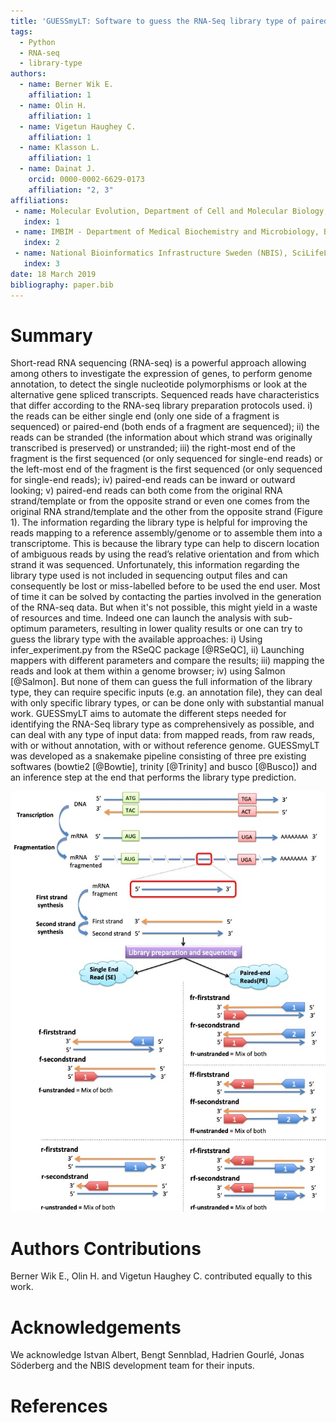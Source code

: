 ```yaml
---
title: 'GUESSmyLT: Software to guess the RNA-Seq library type of paired and single end read files'
tags:
  - Python
  - RNA-seq
  - library-type
authors:
  - name: Berner Wik E.
    affiliation: 1
  - name: Olin H.
    affiliation: 1
  - name: Vigetun Haughey C.
    affiliation: 1
  - name: Klasson L.
    affiliation: 1
  - name: Dainat J.
    orcid: 0000-0002-6629-0173
    affiliation: "2, 3"
affiliations:
 - name: Molecular Evolution, Department of Cell and Molecular Biology, Uppsala University, 75124 Sweden.
   index: 1
 - name: IMBIM - Department of Medical Biochemistry and Microbiology, Box 582, S-751 23 Uppsala, SWEDEN.
   index: 2
 - name: National Bioinformatics Infrastructure Sweden (NBIS), SciLifeLab, Uppsala Biomedicinska Centrum (BMC), Husargatan 3, S-751 23 Uppsala, SWEDEN.
   index: 3
date: 18 March 2019
bibliography: paper.bib
---
```


# Summary

Short-read RNA sequencing (RNA-seq) is a powerful approach allowing among others to investigate the expression of genes, to perform genome annotation, to detect the single nucleotide polymorphisms or look at the alternative gene spliced transcripts.
Sequenced reads have characteristics that differ according to the RNA-seq library preparation protocols used. i) the reads can be either single end (only one side of a fragment is sequenced) or paired-end (both ends of a fragment are sequenced); ii) the reads can be stranded (the information about which strand was originally transcribed is preserved) or unstranded; iii) the right-most end of the fragment is the first sequenced (or only sequenced for single-end reads) or the left-most end of the fragment is the first sequenced (or only sequenced for single-end reads); iv) paired-end reads can be inward or outward looking; v) paired-end reads can both come from the original RNA strand/template or from the opposite strand or even one comes from the original RNA strand/template and the other from the opposite strand (Figure 1). The information regarding the library type is helpful for improving the reads mapping to a reference assembly/genome or to assemble them into a transcriptome. This is because the library type can help to discern location of ambiguous reads by using the read’s relative orientation and from which strand it was sequenced. Unfortunately, this information regarding the library type used is not included in sequencing output files and can consequently be lost or miss-labelled before to be used the end user. Most of time it can be solved by contacting the parties involved in the generation of the RNA-seq data.  But when it's not possible, this might yield in a waste of resources and time. Indeed  one can launch the analysis with sub-optimum parameters, resulting in lower quality results or one can try to guess the library type with the available approaches: i) Using infer_experiment.py from the RSeQC package [@RSeQC], ii) Launching mappers with different parameters and compare the results; iii) mapping the reads and look at them within a genome browser; iv) using Salmon [@Salmon].
But none of them can guess the full information of the library type, they can require specific inputs (e.g. an annotation file), they can deal with only specific library types, or can be done only with substantial manual work.
GUESSmyLT aims to automate the different steps needed for identifying the RNA-Seq library type as comprehensively as possible, and can deal with any type of input data: from mapped reads, from raw reads, with or without annotation, with or without reference genome.
GUESSmyLT was developed as a snakemake pipeline consisting of three pre existing softwares (bowtie2 [@Bowtie], trinity [@Trinity] and busco [@Busco]) and an inference step at the end that performs the library type prediction.


![Overview of the different library types.](library_types.jpg)

# Authors Contributions

Berner Wik E., Olin H. and Vigetun Haughey C. contributed equally to this work. 

# Acknowledgements

We acknowledge Istvan Albert, Bengt Sennblad, Hadrien Gourlé, Jonas Söderberg and the NBIS development team for their inputs.

# References
